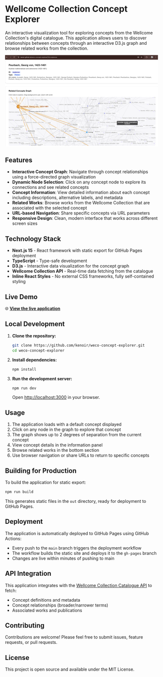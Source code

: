 # Wellcome Collection Concept Explorer

An interactive visualization tool for exploring concepts from the Wellcome Collection's digital catalogue. This application allows users to discover relationships between concepts through an interactive D3.js graph and browse related works from the collection.

![Wellcome Collection Concept Explorer Screenshot](screenshot.png)

## Features

- **Interactive Concept Graph**: Navigate through concept relationships using a force-directed graph visualization
- **Dynamic Node Selection**: Click on any concept node to explore its connections and see related concepts
- **Concept Information**: View detailed information about each concept including descriptions, alternative labels, and metadata
- **Related Works**: Browse works from the Wellcome Collection that are associated with the selected concept
- **URL-based Navigation**: Share specific concepts via URL parameters
- **Responsive Design**: Clean, modern interface that works across different screen sizes

## Technology Stack

- **Next.js 15** - React framework with static export for GitHub Pages deployment
- **TypeScript** - Type-safe development
- **D3.js** - Interactive data visualization for the concept graph
- **Wellcome Collection API** - Real-time data fetching from the catalogue
- **Inline React Styles** - No external CSS frameworks, fully self-contained styling

## Live Demo

🌐 **[View the live application](https://kenoir.github.io/weco-concept-explorer/)**

## Local Development

1. **Clone the repository:**
   ```bash
   git clone https://github.com/kenoir/weco-concept-explorer.git
   cd weco-concept-explorer
   ```

2. **Install dependencies:**
   ```bash
   npm install
   ```

3. **Run the development server:**
   ```bash
   npm run dev
   ```
   Open [http://localhost:3000](http://localhost:3000) in your browser.

## Usage

1. The application loads with a default concept displayed
2. Click on any node in the graph to explore that concept
3. The graph shows up to 2 degrees of separation from the current concept
4. View concept details in the information panel
5. Browse related works in the bottom section
6. Use browser navigation or share URLs to return to specific concepts

## Building for Production

To build the application for static export:
```bash
npm run build
```
This generates static files in the `out` directory, ready for deployment to GitHub Pages.

## Deployment

The application is automatically deployed to GitHub Pages using GitHub Actions:
- Every push to the `main` branch triggers the deployment workflow
- The workflow builds the static site and deploys it to the `gh-pages` branch
- Changes are live within minutes of pushing to main

## API Integration

This application integrates with the [Wellcome Collection Catalogue API](https://developers.wellcomecollection.org/catalogue) to fetch:
- Concept definitions and metadata
- Concept relationships (broader/narrower terms)
- Associated works and publications

## Contributing

Contributions are welcome! Please feel free to submit issues, feature requests, or pull requests.

## License

This project is open source and available under the MIT License.